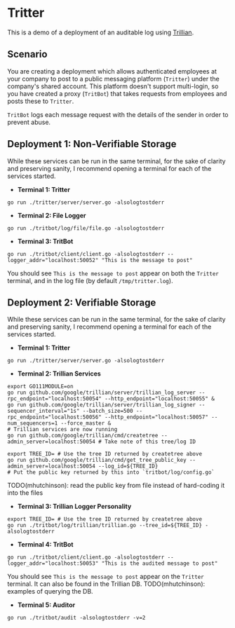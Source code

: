 # Tritter
This is a demo of a deployment of an auditable log using
[Trillian](http://github.com/google/trillian).

## Scenario
You are creating a deployment which allows authenticated employees at your
company to post to a public messaging platform (`Tritter`) under the company's
shared account. This platform doesn't support multi-login, so you have created
a proxy (`TritBot`) that takes requests from employees and posts these to
`Tritter`.

`TritBot` logs each message request with the details of the sender in order to
prevent abuse.

## Deployment 1: Non-Verifiable Storage
While these services can be run in the same terminal, for the sake of clarity
and preserving sanity, I recommend opening a terminal for each of the services
started.

* **Terminal 1: Tritter**

```
go run ./tritter/server/server.go -alsologtostderr
```

* **Terminal 2: File Logger**

```
go run ./tritbot/log/file/file.go -alsologtostderr
```

* **Terminal 3: TritBot**

```
go run ./tritbot/client/client.go -alsologtostderr --logger_addr="localhost:50052" "This is the message to post"
```

You should see `This is the message to post` appear on both the `Tritter`
terminal, and in the log file (by default `/tmp/tritter.log`).

## Deployment 2: Verifiable Storage
While these services can be run in the same terminal, for the sake of clarity
and preserving sanity, I recommend opening a terminal for each of the services
started.

* **Terminal 1: Tritter**

```
go run ./tritter/server/server.go -alsologtostderr
```

* **Terminal 2: Trillian Services**

```
export GO111MODULE=on
go run github.com/google/trillian/server/trillian_log_server --rpc_endpoint="localhost:50054" --http_endpoint="localhost:50055" &
go run github.com/google/trillian/server/trillian_log_signer --sequencer_interval="1s" --batch_size=500 --rpc_endpoint="localhost:50056" --http_endpoint="localhost:50057" --num_sequencers=1 --force_master &
# Trillian services are now running
go run github.com/google/trillian/cmd/createtree --admin_server=localhost:50054 # Take note of this tree/log ID

export TREE_ID= # Use the tree ID returned by createtree above
go run github.com/google/trillian/cmd/get_tree_public_key --admin_server=localhost:50054 --log_id=${TREE_ID}
# Put the public key returned by this into `tritbot/log/config.go`
```

TODO(mhutchinson): read the public key from file instead of hard-coding it into
the files

* **Terminal 3: Trillian Logger Personality**

```
export TREE_ID= # Use the tree ID returned by createtree above
go run ./tritbot/log/trillian/trillian.go --tree_id=${TREE_ID} -alsologtostderr
```

* **Terminal 4: TritBot**

```
go run ./tritbot/client/client.go -alsologtostderr --logger_addr="localhost:50053" "This is the audited message to post"
```

You should see `This is the message to post` appear on the `Tritter` terminal.
It can also be found in the Trillian DB. TODO(mhutchinson): examples of
querying the DB.

* **Terminal 5: Auditor**

```
go run ./tritbot/audit -alsologtostderr -v=2
```
